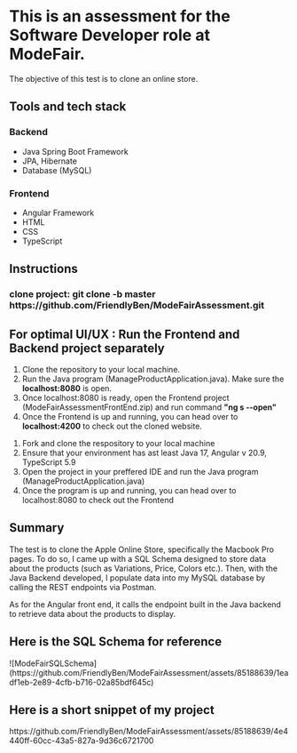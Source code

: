 <h1>
  This is an assessment for the Software Developer role at ModeFair.
</h1>

<p>
  The objective of this test is to clone an online store.
</p>

<h2>
  Tools and tech stack
</h2>
  <h3>
    Backend
  </h3>
  <ul>
  <li>Java Spring Boot Framework</li>
  <li>JPA, Hibernate</li>
  <li>Database (MySQL)</li>    
  </ul>
  <h3>
    Frontend
  </h3>
  <ul>
    <li>Angular Framework</li>
    <li>HTML</li>
    <li>CSS</li>
    <li>TypeScript</li>
  </ul>
<h2>Instructions</h2>
<h3>clone project: git clone -b master https://github.com/FriendlyBen/ModeFairAssessment.git</h3>
<h2>For optimal UI/UX : Run the Frontend and Backend project separately </h2>
<ol>
  <li>
    Clone the repository to your local machine.
  </li>
    <li>
    Run the Java program (ManageProductApplication.java). Make sure the <b>localhost:8080</b> is open.
  </li>
  <li>
    Once localhost:8080 is ready, open the Frontend project (ModeFairAssessmentFrontEnd.zip) and run command <b>"ng s --open"</b>
  </li>
  <li>
    Once the Frontend is up and running, you can head over to <b>localhost:4200</b> to check out the cloned website.
  </li>
</ol>
<ol>
  <li>Fork and clone the respository to your local machine</li>
  <li>Ensure that your environment has ast least Java 17, Angular v 20.9, TypeScript 5.9</li>
  <li>Open the project in your preffered IDE and run the Java program (ManageProductApplication.java)</li>
  <li>Once the program is up and running, you can head over to localhost:8080 to check out the Frontend</li>
</ol>
<h2>Summary</h2>
<p>The test is to clone the Apple Online Store, specifically the Macbook Pro pages. To do so, I came up with a SQL Schema designed to store data about the products (such as Variations, Price, Colors etc.). 
  Then, with the Java Backend developed, I populate data into my MySQL database by calling the REST endpoints via Postman.</p>
  <p>
    As for the Angular front end, it calls the endpoint built in the Java backend to retrieve data about the products to display.
  </p>

  <h2>Here is the SQL Schema for reference</h2>
  ![ModeFairSQLSchema](https://github.com/FriendlyBen/ModeFairAssessment/assets/85188639/1eadf1eb-2e89-4cfb-b716-02a85bdf645c)

<h2>Here is a short snippet of my project</h2>
https://github.com/FriendlyBen/ModeFairAssessment/assets/85188639/4e4440ff-60cc-43a5-827a-9d36c6721700

